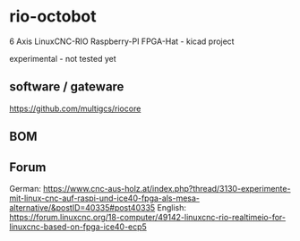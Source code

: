 # rio-octobot
6 Axis LinuxCNC-RIO Raspberry-PI FPGA-Hat - kicad project

experimental - not tested yet


## software / gateware
https://github.com/multigcs/riocore

## BOM


## Forum
German: https://www.cnc-aus-holz.at/index.php?thread/3130-experimente-mit-linux-cnc-auf-raspi-und-ice40-fpga-als-mesa-alternative/&postID=40335#post40335
English: https://forum.linuxcnc.org/18-computer/49142-linuxcnc-rio-realtimeio-for-linuxcnc-based-on-fpga-ice40-ecp5
